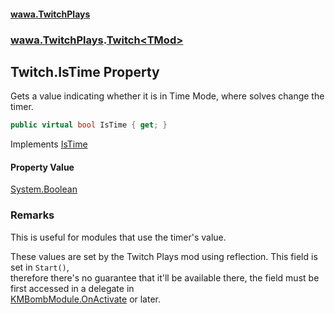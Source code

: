 #### [wawa.TwitchPlays](index.md 'index')
### [wawa.TwitchPlays](wawa.TwitchPlays.md 'wawa.TwitchPlays').[Twitch&lt;TMod&gt;](Twitch{TMod}.md 'wawa.TwitchPlays.Twitch<TMod>')

## Twitch<TMod>.IsTime Property

Gets a value indicating whether it is in Time Mode, where solves change the timer.

```csharp
public virtual bool IsTime { get; }
```

Implements [IsTime](ITwitchDeclarable.IsTime.md 'wawa.TwitchPlays.ITwitchDeclarable.IsTime')

#### Property Value
[System.Boolean](https://docs.microsoft.com/en-us/dotnet/api/System.Boolean 'System.Boolean')

### Remarks
  
This is useful for modules that use the timer's value.  
  
These values are set by the Twitch Plays mod using reflection. This field is set in `Start()`,  
therefore there's no guarantee that it'll be available there, the field must be first accessed in a delegate in  
[KMBombModule.OnActivate](https://docs.microsoft.com/en-us/dotnet/api/KMBombModule.OnActivate 'KMBombModule.OnActivate') or later.